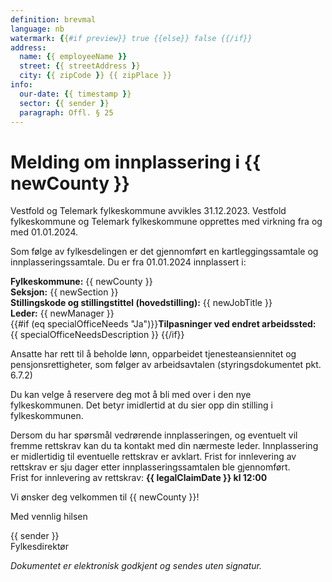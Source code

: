 ```yaml
---
definition: brevmal
language: nb
watermark: {{#if preview}} true {{else}} false {{/if}}
address:
  name: {{ employeeName }}
  street: {{ streetAddress }}
  city: {{ zipCode }} {{ zipPlace }}
info:
  our-date: {{ timestamp }}
  sector: {{ sender }}
  paragraph: Offl. § 25
---
```


# Melding om innplassering i {{ newCounty }}
Vestfold og Telemark fylkeskommune avvikles 31.12.2023. Vestfold fylkeskommune og Telemark fylkeskommune opprettes med virkning fra og med 01.01.2024.

Som følge av fylkesdelingen er det gjennomført en kartleggingssamtale og innplasseringssamtale. Du er fra 01.01.2024 innplassert i:  

**Fylkeskommune:** {{ newCounty }}<br>
**Seksjon:** {{ newSection }}<br>
**Stillingskode og stillingstittel (hovedstilling):** {{ newJobTitle }}<br>
**Leder:** {{ newManager }}<br>
{{#if (eq specialOfficeNeeds "Ja")}}**Tilpasninger ved endret arbeidssted:** {{ specialOfficeNeedsDescription }} {{/if}}

Ansatte har rett til å beholde lønn, opparbeidet tjenesteansiennitet og pensjonsrettigheter, som følger av arbeidsavtalen (styringsdokumentet pkt. 6.7.2)

Du kan velge å reservere deg mot å bli med over i den nye fylkeskommunen. Det betyr imidlertid at du sier opp din stilling i fylkeskommunen. 

Dersom du har spørsmål vedrørende innplasseringen, og eventuelt vil fremme rettskrav kan du ta kontakt med din nærmeste leder. Innplassering er midlertidig til eventuelle rettskrav er avklart. Frist for innlevering av rettskrav er sju dager etter innplasseringssamtalen ble gjennomført.<br>
Frist for innlevering av rettskrav: **{{ legalClaimDate }} kl 12:00**

Vi ønsker deg velkommen til {{ newCounty }}! 


Med vennlig hilsen

{{ sender }}
<br>
Fylkesdirektør

*Dokumentet er elektronisk godkjent og sendes uten signatur.*